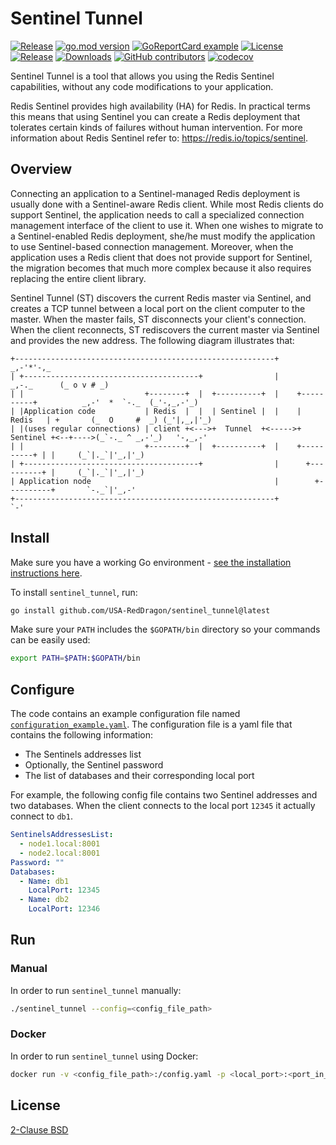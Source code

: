 # Sentinel Tunnel

[![Release](https://github.com/USA-RedDragon/sentinel_tunnel/actions/workflows/release.yaml/badge.svg)](https://github.com/USA-RedDragon/sentinel_tunnel/actions/workflows/release.yaml) [![go.mod version](https://img.shields.io/github/go-mod/go-version/USA-RedDragon/sentinel_tunnel.svg)](https://github.com/USA-RedDragon/sentinel_tunnel) [![GoReportCard example](https://goreportcard.com/badge/github.com/USA-RedDragon/sentinel_tunnel)](https://goreportcard.com/report/github.com/USA-RedDragon/sentinel_tunnel) [![License](https://badgen.net/github/license/USA-RedDragon/sentinel_tunnel)](https://github.com/USA-RedDragon/sentinel_tunnel/blob/main/LICENSE) [![Release](https://img.shields.io/github/release/USA-RedDragon/sentinel_tunnel.svg)](https://GitHub.com/USA-RedDragon/sentinel_tunnel/releases/) [![Downloads](https://img.shields.io/github/downloads/USA-RedDragon/sentinel_tunnel/total.svg)](https://GitHub.com/USA-RedDragon/sentinel_tunnel/releases/) [![GitHub contributors](https://badgen.net/github/contributors/USA-RedDragon/sentinel_tunnel)](https://GitHub.com/USA-RedDragon/sentinel_tunnel/graphs/contributors/) [![codecov](https://codecov.io/github/USA-RedDragon/sentinel_tunnel/graph/badge.svg?token=YOP6Z4RT3A)](https://codecov.io/github/USA-RedDragon/sentinel_tunnel)

Sentinel Tunnel is a tool that allows you using the Redis Sentinel capabilities, without any code modifications to your application.

Redis Sentinel provides high availability (HA) for Redis. In practical terms this means that using Sentinel you can create a Redis deployment that tolerates certain kinds of failures without human intervention. For more information about Redis Sentinel refer to: <https://redis.io/topics/sentinel>.

## Overview

Connecting an application to a Sentinel-managed Redis deployment is usually done with a Sentinel-aware Redis client. While most Redis clients do support Sentinel, the application needs to call a specialized connection management interface of the client to use it. When one wishes to migrate to a Sentinel-enabled Redis deployment, she/he must modify the application to use Sentinel-based connection management. Moreover, when the application uses a Redis client that does not provide support for Sentinel, the migration becomes that much more complex because it also requires replacing the entire client library.

Sentinel Tunnel (ST) discovers the current Redis master via Sentinel, and creates a TCP tunnel between a local port on the client computer to the master. When the master fails, ST disconnects your client's connection. When the client reconnects, ST rediscovers the current master via Sentinel and provides the new address.
The following diagram illustrates that:

```                                                                                                          _
+----------------------------------------------------------+                                          _,-'*'-,_
| +---------------------------------------+                |                              _,-._      (_ o v # _)
| |                           +--------+  |  +----------+  |    +----------+          _,-'  *  `-._  (_'-,_,-'_)
| |Application code           | Redis  |  |  | Sentinel |  |    |  Redis   | +       (_  O     #  _) (_'|,_,|'_)
| |(uses regular connections) | client +<--->+  Tunnel  +<----->+ Sentinel +<--+---->(_`-._ ^ _,-'_)   '-,_,-'
| |                           +--------+  |  +----------+  |    +----------+ | |     (_`|._`|'_,|'_)
| +---------------------------------------+                |      +----------+ |     (_`|._`|'_,|'_)
| Application node                                         |        +----------+       `-._`|'_,-'
+----------------------------------------------------------+                               `-'
```

## Install

Make sure you have a working Go environment - [see the installation instructions here](http://golang.org/doc/install.html).

To install `sentinel_tunnel`, run:

```bash
go install github.com/USA-RedDragon/sentinel_tunnel@latest
```

Make sure your `PATH` includes the `$GOPATH/bin` directory so your commands can be easily used:

```bash
export PATH=$PATH:$GOPATH/bin
```

## Configure

The code contains an example configuration file named [`configuration_example.yaml`](configuration_example.yaml). The configuration file is a yaml file that contains the following information:

* The Sentinels addresses list
* Optionally, the Sentinel password
* The list of databases and their corresponding local port

For example, the following config file contains two Sentinel addresses and two databases. When the client connects to the local port `12345` it actually connect to `db1`.

```yaml
SentinelsAddressesList:
  - node1.local:8001
  - node2.local:8001
Password: ""
Databases:
  - Name: db1
    LocalPort: 12345
  - Name: db2
    LocalPort: 12346
```

## Run

### Manual

In order to run `sentinel_tunnel` manually:

```bash
./sentinel_tunnel --config=<config_file_path>
```

### Docker

In order to run `sentinel_tunnel` using Docker:

```bash
docker run -v <config_file_path>:/config.yaml -p <local_port>:<port_in_docker> -d ghcr.io/usa-reddragon/sentinel_tunnel
```

## License

[2-Clause BSD](LICENSE)
